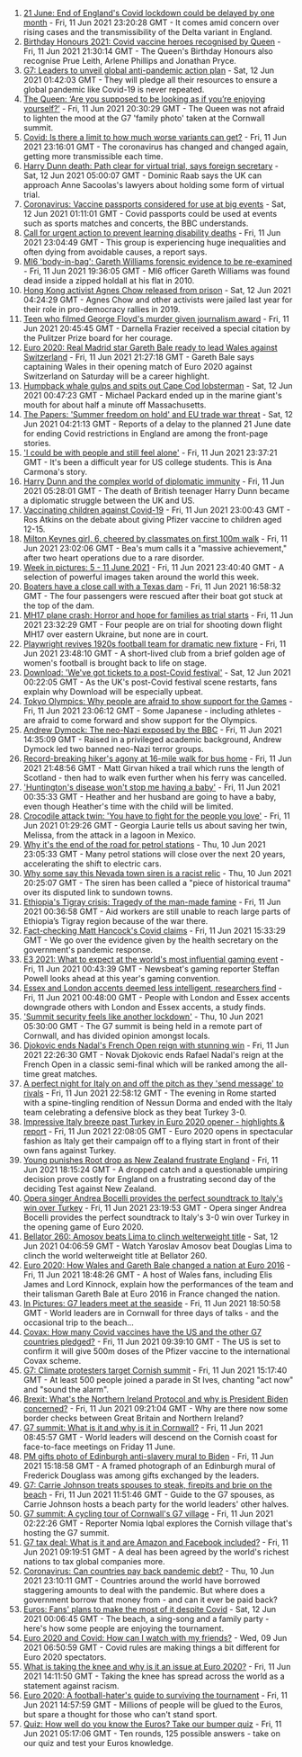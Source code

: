 1. [21 June: End of England's Covid lockdown could be delayed by one month](https://www.bbc.co.uk/news/uk-57447632) - Fri, 11 Jun 2021 23:20:28 GMT - It comes amid concern over rising cases and the transmissibility of the Delta variant in England.
2. [Birthday Honours 2021: Covid vaccine heroes recognised by Queen](https://www.bbc.co.uk/news/uk-57427788) - Fri, 11 Jun 2021 21:30:14 GMT - The Queen's Birthday Honours also recognise Prue Leith, Arlene Phillips and Jonathan Pryce.
3. [G7: Leaders to unveil global anti-pandemic action plan](https://www.bbc.co.uk/news/uk-57450585) - Sat, 12 Jun 2021 01:42:03 GMT - They will pledge all their resources to ensure a global pandemic like Covid-19 is never repeated.
4. [The Queen: ‘Are you supposed to be looking as if you’re enjoying yourself?’](https://www.bbc.co.uk/news/uk-57447066) - Fri, 11 Jun 2021 20:30:29 GMT - The Queen was not afraid to lighten the mood at the G7 'family photo' taken at the Cornwall summit.
5. [Covid: Is there a limit to how much worse variants can get?](https://www.bbc.co.uk/news/health-57431420) - Fri, 11 Jun 2021 23:16:01 GMT - The coronavirus has changed and changed again, getting more transmissible each time.
6. [Harry Dunn death: Path clear for virtual trial, says foreign secretary](https://www.bbc.co.uk/news/uk-england-northamptonshire-57449680) - Sat, 12 Jun 2021 05:00:07 GMT - Dominic Raab says the UK can approach Anne Sacoolas's lawyers about holding some form of virtual trial.
7. [Coronavirus: Vaccine passports considered for use at big events](https://www.bbc.co.uk/news/uk-57450600) - Sat, 12 Jun 2021 01:11:01 GMT - Covid passports could be used at events such as sports matches and concerts, the BBC understands.
8. [Call for urgent action to prevent learning disability deaths](https://www.bbc.co.uk/news/health-57431243) - Fri, 11 Jun 2021 23:04:49 GMT - This group is experiencing huge inequalities and often dying from avoidable causes, a report says.
9. [MI6 'body-in-bag': Gareth Williams forensic evidence to be re-examined](https://www.bbc.co.uk/news/uk-wales-57448396) - Fri, 11 Jun 2021 19:36:05 GMT - MI6 officer Gareth Williams was found dead inside a zipped holdall at his flat in 2010.
10. [Hong Kong activist Agnes Chow released from prison](https://www.bbc.co.uk/news/world-asia-china-57450592) - Sat, 12 Jun 2021 04:24:29 GMT - Agnes Chow and other activists were jailed last year for their role in pro-democracy rallies in 2019.
11. [Teen who filmed George Floyd's murder given journalism award](https://www.bbc.co.uk/news/world-us-canada-57449229) - Fri, 11 Jun 2021 20:45:45 GMT - Darnella Frazier received a special citation by the Pulitzer Prize board for her courage.
12. [Euro 2020: Real Madrid star Gareth Bale ready to lead Wales against Switzerland](https://www.bbc.co.uk/sport/football/51197446) - Fri, 11 Jun 2021 21:27:18 GMT - Gareth Bale says captaining Wales in their opening match of Euro 2020 against Switzerland on Saturday will be a career highlight.
13. [Humpback whale gulps and spits out Cape Cod lobsterman](https://www.bbc.co.uk/news/world-us-canada-57450685) - Sat, 12 Jun 2021 00:47:23 GMT - Michael Packard ended up in the marine giant's mouth for about half a minute off Massachusetts.
14. [The Papers: 'Summer freedom on hold' and EU trade war threat](https://www.bbc.co.uk/news/blogs-the-papers-57449963) - Sat, 12 Jun 2021 04:21:13 GMT - Reports of a delay to the planned 21 June date for ending Covid restrictions in England are among the front-page stories.
15. ['I could be with people and still feel alone'](https://www.bbc.co.uk/news/world-us-canada-57434784) - Fri, 11 Jun 2021 23:37:21 GMT - It's been a difficult year for US college students. This is Ana Carmona's story.
16. [Harry Dunn and the complex world of diplomatic immunity](https://www.bbc.co.uk/news/uk-57436513) - Fri, 11 Jun 2021 05:28:01 GMT - The death of British teenager Harry Dunn became a diplomatic struggle between the UK and US.
17. [Vaccinating children against Covid-19](https://www.bbc.co.uk/news/uk-57441662) - Fri, 11 Jun 2021 23:00:43 GMT - Ros Atkins on the debate about giving Pfizer vaccine to children aged 12-15.
18. [Milton Keynes girl, 6, cheered by classmates on first 100m walk](https://www.bbc.co.uk/news/uk-england-beds-bucks-herts-57448365) - Fri, 11 Jun 2021 23:02:06 GMT - Bea's mum calls it a "massive achievement," after two heart operations due to a rare disorder.
19. [Week in pictures: 5 - 11 June 2021](https://www.bbc.co.uk/news/in-pictures-57415615) - Fri, 11 Jun 2021 23:40:40 GMT - A selection of powerful images taken around the world this week.
20. [Boaters have a close call with a Texas dam](https://www.bbc.co.uk/news/world-us-canada-57448375) - Fri, 11 Jun 2021 16:58:32 GMT - The four passengers were rescued after their boat got stuck at the top of the dam.
21. [MH17 plane crash: Horror and hope for families as trial starts](https://www.bbc.co.uk/news/world-europe-57443467) - Fri, 11 Jun 2021 23:32:29 GMT - Four people are on trial for shooting down flight MH17 over eastern Ukraine, but none are in court.
22. [Playwright revives 1920s football team for dramatic new fixture](https://www.bbc.co.uk/news/entertainment-arts-57427065) - Fri, 11 Jun 2021 23:48:10 GMT - A short-lived club from a brief golden age of women's football is brought back to life on stage.
23. [Download: 'We've got tickets to a post-Covid festival'](https://www.bbc.co.uk/news/uk-england-leicestershire-57387810) - Sat, 12 Jun 2021 00:22:05 GMT - As the UK's post-Covid festival scene restarts, fans explain why Download will be especially upbeat.
24. [Tokyo Olympics: Why people are afraid to show support for the Games](https://www.bbc.co.uk/news/world-asia-57395010) - Fri, 11 Jun 2021 23:06:12 GMT - Some Japanese - including athletes - are afraid to come forward and show support for the Olympics.
25. [Andrew Dymock: The neo-Nazi exposed by the BBC](https://www.bbc.co.uk/news/uk-57406673) - Fri, 11 Jun 2021 14:35:09 GMT - Raised in a privileged academic background, Andrew Dymock led two banned neo-Nazi terror groups.
26. [Record-breaking hiker's agony at 16-mile walk for bus home](https://www.bbc.co.uk/news/uk-scotland-edinburgh-east-fife-57429027) - Fri, 11 Jun 2021 21:48:56 GMT - Matt Girvan hiked a trail which runs the length of Scotland - then had to walk even further when his ferry was cancelled.
27. ['Huntington's disease won't stop me having a baby'](https://www.bbc.co.uk/news/stories-57430859) - Fri, 11 Jun 2021 00:35:33 GMT - Heather and her husband are going to have a baby, even though Heather's time with the child will be limited.
28. [Crocodile attack twin: 'You have to fight for the people you love'](https://www.bbc.co.uk/news/newsbeat-57437135) - Fri, 11 Jun 2021 01:29:26 GMT - Georgia Laurie tells us about saving her twin, Melissa, from the attack in a lagoon in Mexico.
29. [Why it's the end of the road for petrol stations](https://www.bbc.co.uk/news/business-57416829) - Thu, 10 Jun 2021 23:05:33 GMT - Many petrol stations will close over the next 20 years, accelerating the shift to electric cars.
30. [Why some say this Nevada town siren is a racist relic](https://www.bbc.co.uk/news/world-us-canada-57407543) - Thu, 10 Jun 2021 20:25:07 GMT - The siren has been called a "piece of historical trauma" over its disputed link to sundown towns.
31. [Ethiopia's Tigray crisis: Tragedy of the man-made famine](https://www.bbc.co.uk/news/world-africa-57422168) - Fri, 11 Jun 2021 00:36:58 GMT - Aid workers are still unable to reach large parts of Ethiopia’s Tigray region because of the war there.
32. [Fact-checking Matt Hancock's Covid claims](https://www.bbc.co.uk/news/57427777) - Fri, 11 Jun 2021 15:33:29 GMT - We go over the evidence given by the health secretary on the government's pandemic response.
33. [E3 2021: What to expect at the world's most influential gaming event](https://www.bbc.co.uk/news/newsbeat-57425970) - Fri, 11 Jun 2021 00:43:39 GMT - Newsbeat's gaming reporter Steffan Powell looks ahead at this year's gaming convention.
34. [Essex and London accents deemed less intelligent, researchers find](https://www.bbc.co.uk/news/uk-england-essex-57071805) - Fri, 11 Jun 2021 00:48:00 GMT - People with London and Essex accents downgrade others with London and Essex accents, a study finds.
35. ['Summit security feels like another lockdown'](https://www.bbc.co.uk/news/uk-england-cornwall-57399071) - Thu, 10 Jun 2021 05:30:00 GMT - The G7 summit is being held in a remote part of Cornwall, and has divided opinion amongst locals.
36. [Djokovic ends Nadal's French Open reign with stunning win](https://www.bbc.co.uk/sport/tennis/57448562) - Fri, 11 Jun 2021 22:26:30 GMT - Novak Djokovic ends Rafael Nadal's reign at the French Open in a classic semi-final which will be ranked among the all-time great matches.
37. [A perfect night for Italy on and off the pitch as they 'send message' to rivals](https://www.bbc.co.uk/sport/football/57446207) - Fri, 11 Jun 2021 22:58:12 GMT - The evening in Rome started with a spine-tingling rendition of Nessun Dorma and ended with the Italy team celebrating a defensive block as they beat Turkey 3-0.
38. [Impressive Italy breeze past Turkey in Euro 2020 opener - highlights & report](https://www.bbc.co.uk/sport/football/51135482) - Fri, 11 Jun 2021 22:08:05 GMT - Euro 2020 opens in spectacular fashion as Italy get their campaign off to a flying start in front of their own fans against Turkey.
39. [Young punishes Root drop as New Zealand frustrate England](https://www.bbc.co.uk/sport/cricket/57447724) - Fri, 11 Jun 2021 18:15:24 GMT - A dropped catch and a questionable umpiring decision prove costly for England on a frustrating second day of the deciding Test against New Zealand.
40. [Opera singer Andrea Bocelli provides the perfect soundtrack to Italy's win over Turkey](https://www.bbc.co.uk/sport/av/football/57450605) - Fri, 11 Jun 2021 23:19:53 GMT - Opera singer Andrea Bocelli provides the perfect soundtrack to Italy's 3-0 win over Turkey in the opening game of Euro 2020.
41. [Bellator 260: Amosov beats Lima to clinch welterweight title](https://www.bbc.co.uk/sport/av/mixed-martial-arts/57450835) - Sat, 12 Jun 2021 04:06:59 GMT - Watch Yaroslav Amosov beat Douglas Lima to clinch the world welterweight title at Bellator 260.
42. [Euro 2020: How Wales and Gareth Bale changed a nation at Euro 2016](https://www.bbc.co.uk/sport/av/football/57449323) - Fri, 11 Jun 2021 18:48:26 GMT - A host of Wales fans, including Elis James and Lord Kinnock, explain how the performances of the team and their talisman Gareth Bale at Euro 2016 in France changed the nation.
43. [In Pictures: G7 leaders meet at the seaside](https://www.bbc.co.uk/news/uk-57438878) - Fri, 11 Jun 2021 18:50:58 GMT - World leaders are in Cornwall for three days of talks - and the occasional trip to the beach...
44. [Covax: How many Covid vaccines have the US and the other G7 countries pledged?](https://www.bbc.co.uk/news/world-55795297) - Fri, 11 Jun 2021 09:39:10 GMT - The US is set to confirm it will give 500m doses of the Pfizer vaccine to the international Covax scheme.
45. [G7: Climate protesters target Cornish summit](https://www.bbc.co.uk/news/uk-england-cornwall-57445814) - Fri, 11 Jun 2021 15:17:40 GMT - At least 500 people joined a parade in St Ives, chanting "act now" and "sound the alarm".
46. [Brexit: What's the Northern Ireland Protocol and why is President Biden concerned?](https://www.bbc.co.uk/news/explainers-53724381) - Fri, 11 Jun 2021 09:21:04 GMT - Why are there now some border checks between Great Britain and Northern Ireland?
47. [G7 summit: What is it and why is it in Cornwall?](https://www.bbc.co.uk/news/world-49434667) - Fri, 11 Jun 2021 08:45:57 GMT - World leaders will descend on the Cornish coast for face-to-face meetings on Friday 11 June.
48. [PM gifts photo of Edinburgh anti-slavery mural to Biden](https://www.bbc.co.uk/news/uk-scotland-edinburgh-east-fife-57441825) - Fri, 11 Jun 2021 15:18:58 GMT - A framed photograph of an Edinburgh mural of Frederick Douglass was among gifts exchanged by the leaders.
49. [G7: Carrie Johnson treats spouses to steak, firepits and brie on the beach](https://www.bbc.co.uk/news/uk-politics-57384801) - Fri, 11 Jun 2021 11:51:46 GMT - Guide to the G7 spouses, as Carrie Johnson hosts a beach party for the world leaders' other halves.
50. [G7 summit: A cycling tour of Cornwall's G7 village](https://www.bbc.co.uk/news/uk-57433610) - Fri, 11 Jun 2021 02:22:26 GMT - Reporter Nomia Iqbal explores the Cornish village that's hosting the G7 summit.
51. [G7 tax deal: What is it and are Amazon and Facebook included?](https://www.bbc.co.uk/news/business-57384352) - Fri, 11 Jun 2021 09:19:51 GMT - A deal has been agreed by the world's richest nations to tax global companies more.
52. [Coronavirus: Can countries pay back pandemic debt?](https://www.bbc.co.uk/news/57432260) - Thu, 10 Jun 2021 23:10:11 GMT - Countries around the world have borrowed staggering amounts to deal with the pandemic. But where does a government borrow that money from - and can it ever be paid back?
53. [Euros: Fans' plans to make the most of it despite Covid](https://www.bbc.co.uk/news/newsbeat-57383693) - Sat, 12 Jun 2021 00:06:45 GMT - The beach, a sing-song and a family party - here's how some people are enjoying the tournament.
54. [Euro 2020 and Covid: How can I watch with my friends?](https://www.bbc.co.uk/news/uk-57386719) - Wed, 09 Jun 2021 06:50:59 GMT - Covid rules are making things a bit different for Euro 2020 spectators.
55. [What is taking the knee and why is it an issue at Euro 2020?](https://www.bbc.co.uk/news/explainers-53098516) - Fri, 11 Jun 2021 14:11:50 GMT - Taking the knee has spread across the world as a statement against racism.
56. [Euro 2020: A football-hater's guide to surviving the tournament](https://www.bbc.co.uk/news/newsbeat-57443234) - Fri, 11 Jun 2021 14:57:59 GMT - Millions of people will be glued to the Euros, but spare a thought for those who can't stand sport.
57. [Quiz: How well do you know the Euros? Take our bumper quiz](https://www.bbc.co.uk/sport/football/57188304) - Fri, 11 Jun 2021 05:17:06 GMT - Ten rounds, 125 possible answers - take on our quiz and test your Euros knowledge.
